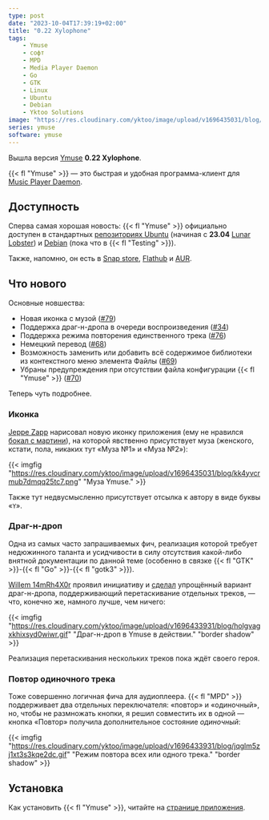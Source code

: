 ```yaml
---
type: post
date: "2023-10-04T17:39:19+02:00"
title: "0.22 Xylophone"
tags:
    - Ymuse
    - софт
    - MPD
    - Media Player Daemon
    - Go
    - GTK
    - Linux
    - Ubuntu
    - Debian
    - Yktoo Solutions
image: "https://res.cloudinary.com/yktoo/image/upload/v1696435031/blog/kk4yvcrmub7dmqq25tc7.png"
series: ymuse
software: ymuse
---
```


Вышла версия [Ymuse](/software/ymuse) **0.22 Xylophone**.

{{< fl "Ymuse" >}} — это быстрая и удобная программа-клиент для [Music Player Daemon](https://www.musicpd.org/).

## Доступность

Сперва самая хорошая новость: {{< fl "Ymuse" >}} официально доступен в стандартных [репозиториях Ubuntu](https://packages.ubuntu.com/search?suite=all&searchon=names&keywords=ymuse) (начиная с **23.04** [Lunar Lobster](https://packages.ubuntu.com/lunar/ymuse)) и [Debian](https://packages.debian.org/source/testing/ymuse) (пока что в {{< fl "Testing" >}}).

Также, напомню, он есть в [Snap store](https://snapcraft.io/ymuse), [Flathub](https://flathub.org/apps/com.yktoo.ymuse) и [AUR](https://aur.archlinux.org/packages/ymuse).

## Что нового

Основные новшества:

<!--more-->

* Новая иконка с музой ([#79](https://github.com/yktoo/ymuse/issues/79))
* Поддержка драг-н-дропа в очереди воспроизведения ([#34](https://github.com/yktoo/ymuse/issues/34))
* Поддержка режима повторения единственного трека ([#76](https://github.com/yktoo/ymuse/issues/76))
* Немецкий перевод ([#68](https://github.com/yktoo/ymuse/issues/68))
* Возможность заменить или добавить всё содержимое библиотеки из контекстного меню элемента Файлы ([#69](https://github.com/yktoo/ymuse/issues/69))
* Убраны предупреждения при отсутствии файла конфигурации {{< fl "Ymuse" >}} ([#70](https://github.com/yktoo/ymuse/issues/70))

Теперь чуть подробнее.

### Иконка

[Jeppe Zapp](https://github.com/mrzapp) нарисовал новую иконку приложения (ему не нравился [бокал с мартини](https://res.cloudinary.com/yktoo/image/upload/t_s640/blog/wlfb8v23knjqaefztiwg.png)), на которой явственно присутствует муза (женского, кстати, пола, никаких тут «Муза №1» и «Муза №2»):

{{< imgfig "https://res.cloudinary.com/yktoo/image/upload/v1696435031/blog/kk4yvcrmub7dmqq25tc7.png" "Муза Ymuse." >}}

Также тут недвусмысленно присутствует отсылка к автору в виде буквы «`Y`».

### Драг-н-дроп

Одна из самых часто запрашиваемых фич, реализация которой требует недюжинного таланта и усидчивости в силу отсутствия какой-либо внятной документации по данной теме (особенно в связке {{< fl "GTK" >}}-{{< fl "Go" >}}-{{< fl "gotk3" >}}).

[Willem 14mRh4X0r](https://github.com/14mRh4X0r) проявил инициативу и [сделал](https://github.com/yktoo/ymuse/pull/80) упрощённый вариант драг-н-дропа, поддерживающий перетаскивание отдельных треков, — что, конечно же, намного лучше, чем ничего:

{{< imgfig "https://res.cloudinary.com/yktoo/image/upload/v1696433931/blog/holgvagxkhixsyd0wiwr.gif" "Драг-н-дроп в Ymuse в действии." "border shadow" >}}

Реализация перетаскивания нескольких треков пока ждёт своего героя.

### Повтор одиночного трека

Тоже совершенно логичная фича для аудиоплеера. {{< fl "MPD" >}} поддерживает два отдельных переключателя: «повтор» и «одиночный», но, чтобы не размножать кнопки, я решил совместить их в одной — кнопка «Повтор» получила дополнительное состояние *одиночный*:

{{< imgfig "https://res.cloudinary.com/yktoo/image/upload/v1696433931/blog/jqglm5zj1xt3s3kqe2dc.gif" "Режим повтора всех или одного трека." "border shadow" >}}

## Установка

Как установить {{< fl "Ymuse" >}}, читайте на [странице приложения](/software/ymuse).

